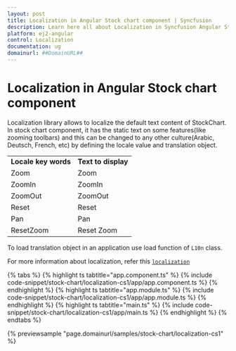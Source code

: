 ```yaml
---
layout: post
title: Localization in Angular Stock chart component | Syncfusion
description: Learn here all about Localization in Syncfusion Angular Stock chart component of Syncfusion Essential JS 2 and more.
platform: ej2-angular
control: Localization 
documentation: ug
domainurl: ##DomainURL##
---
```


# Localization in Angular Stock chart component

Localization library allows to localize the default text content of StockChart. In stock chart component, it has the static text on some features(like zooming toolbars) and this can be changed to any other culture(Arabic, Deutsch, French, etc) by defining the locale value and translation object.

<!-- markdownlint-disable MD033 -->

<table>
<tr>
<td><b>Locale key words</b></td>
<td><b>Text to display</b></td>
</tr>
<tr>
<td>Zoom</td>
<td>Zoom</td>
</tr>
<tr>
<td>ZoomIn</td>
<td>ZoomIn</td>
</tr>
<tr>
<td>ZoomOut</td>
<td>ZoomOut</td>
</tr>
<tr>
<td>Reset</td>
<td>Reset</td>
</tr>
<tr>
<td>Pan</td>
<td>Pan</td>
</tr>
<tr>
<td>ResetZoom</td>
<td>Reset Zoom</td>
</tr>
</table>

To load translation object in an application use load function of `L10n` class.

For more information about localization, refer this [`localization`](https://ej2.syncfusion.com/angular/documentation/common/localization/)

{% tabs %}
{% highlight ts tabtitle="app.component.ts" %}
{% include code-snippet/stock-chart/localization-cs1/app/app.component.ts %}
{% endhighlight %}
{% highlight ts tabtitle="app.module.ts" %}
{% include code-snippet/stock-chart/localization-cs1/app/app.module.ts %}
{% endhighlight %}
{% highlight ts tabtitle="main.ts" %}
{% include code-snippet/stock-chart/localization-cs1/app/main.ts %}
{% endhighlight %}
{% endtabs %}
  
{% previewsample "page.domainurl/samples/stock-chart/localization-cs1" %}
